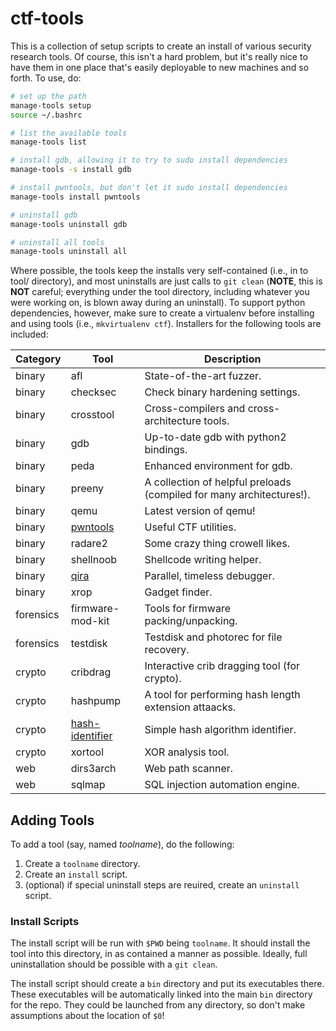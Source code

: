 # ctf-tools

This is a collection of setup scripts to create an install of various security research tools.
Of course, this isn't a hard problem, but it's really nice to have them in one place that's easily deployable to new machines and so forth.
To use, do:

```bash
# set up the path
manage-tools setup
source ~/.bashrc

# list the available tools
manage-tools list

# install gdb, allowing it to try to sudo install dependencies
manage-tools -s install gdb

# install pwntools, but don't let it sudo install dependencies
manage-tools install pwntools

# uninstall gdb
manage-tools uninstall gdb

# uninstall all tools
manage-tools uninstall all
```

Where possible, the tools keep the installs very self-contained (i.e., in to tool/ directory), and most uninstalls are just calls to `git clean` (**NOTE**, this is **NOT** careful; everything under the tool directory, including whatever you were working on, is blown away during an uninstall).
To support python dependencies, however, make sure to create a virtualenv before installing and using tools (i.e., `mkvirtualenv ctf`).
Installers for the following tools are included:

| Category | Tool | Description |
|----------|------|-------------|
| binary | afl | State-of-the-art fuzzer. |
| binary | checksec | Check binary hardening settings. |
| binary | crosstool | Cross-compilers and cross-architecture tools. |
| binary | gdb | Up-to-date gdb with python2 bindings. |
| binary | peda | Enhanced environment for gdb. |
| binary | preeny | A collection of helpful preloads (compiled for many architectures!). |
| binary | qemu | Latest version of qemu! |
| binary | [pwntools](https://github.com/Gallopsled/pwntools) | Useful CTF utilities. |
| binary | radare2 | Some crazy thing crowell likes. |
| binary | shellnoob | Shellcode writing helper. |
| binary | [qira](http://qira.me) | Parallel, timeless debugger. |
| binary | xrop | Gadget finder. |
| forensics | firmware-mod-kit | Tools for firmware packing/unpacking. |
| forensics | testdisk | Testdisk and photorec for file recovery. |
| crypto | cribdrag | Interactive crib dragging tool (for crypto). |
| crypto | hashpump | A tool for performing hash length extension attaacks. |
| crypto | [hash-identifier](https://code.google.com/p/hash-identifier/source/checkout) | Simple hash algorithm identifier. |
| crypto | xortool | XOR analysis tool. |
| web | dirs3arch | Web path scanner. |
| web | sqlmap | SQL injection automation engine. |

## Adding Tools

To add a tool (say, named *toolname*), do the following:

1. Create a `toolname` directory.
2. Create an `install` script.
3. (optional) if special uninstall steps are reuired, create an `uninstall` script.

### Install Scripts

The install script will be run with `$PWD` being `toolname`. It should install the tool into this directory, in as contained a manner as possible.
Ideally, full uninstallation should be possible with a `git clean`.

The install script should create a `bin` directory and put its executables there.
These executables will be automatically linked into the main `bin` directory for the repo.
They could be launched from any directory, so don't make assumptions about the location of `$0`!
